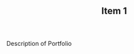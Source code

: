 <head>
    <title>Item 1</title>
    <meta property="og:title" content="Item 1"/>
    <meta name="description" content="Longer description that will appear on Google and the likes. " />
    <meta property="og:description" content="Short description tagline for embeds." />
</head>

<article>
<header>
	<h1>
	    Item 1
	</h1>
</header>

Description of Portfolio

</article>
